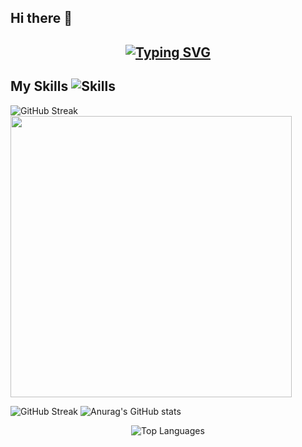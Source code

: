 ## Hi there 👋
## <div align="center">[![Typing SVG](https://readme-typing-svg.demolab.com?font=Fira+Code&size=25&pause=2000&center=true%C2%A0%E7%9C%9F&vCenter=true%C2%A0%E7%9C%9F&multiline=true&repeat=&random=&width=435&lines=Welcome+to+my+GitHub+profile+page)](https://git.io/typing-svg)</div>

## My Skills ![Skills](https://skillicons.dev/icons?i=html,css,js,vue,java,nodejs,c,maven&perline=8)

![GitHub Streak](https://streak-stats.demolab.com/?user=yongjannes&locale=zh_Hans&width=300)
<img src="https://streak-stats.demolab.com/?user=yongjannes&locale=zh_Hans" style="width: 450px;">

![GitHub Streak](https://streak-stats.demolab.com/?user=yongjannes&&locale=zh_Hans) 
![Anurag's GitHub stats](https://github-readme-stats.vercel.app/api?username=yongjannes&show_icons=true&theme=radical) 

<p align="center">
  <img src="https://github-readme-stats.vercel.app/api/top-langs/?username=yongjannes&theme=transparent&hide_border=true&layout=donut-vertical&langs_count=6" alt="Top Languages" />
</p>



    

    





<!--
**yongjannes/yongjannes** is a ✨ _special_ ✨ repository because its `README.md` (this file) appears on your GitHub profile.

Here are some ideas to get you started:

- 🔭 I’m currently working on ...
- 🌱 I’m currently learning ...
- 👯 I’m looking to collaborate on ...
- 🤔 I’m looking for help with ...
- 💬 Ask me about ...
- 📫 How to reach me: ...
- 😄 Pronouns: ...
- ⚡ Fun fact: ...
-->
